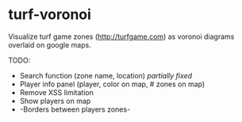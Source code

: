 turf-voronoi
============

Visualize turf game zones (http://turfgame.com) as voronoi diagrams overlaid on google maps.


TODO:
* Search function (zone name, location)  _partially fixed_
* Player info panel (player, color on map, # zones on map)
* Remove XSS limitation
* Show players on map
* -Borders between players zones-